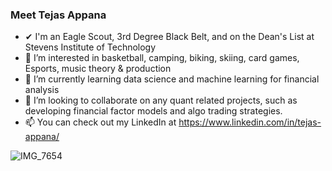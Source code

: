 ### Meet Tejas Appana
- ✔  I'm an Eagle Scout, 3rd Degree Black Belt, and on the Dean's List at Stevens Institute of Technology
- 👀 I’m interested in basketball, camping, biking, skiing, card games, Esports, music theory & production 
- 🌱 I’m currently learning data science and machine learning for financial analysis
- 💞️ I’m looking to collaborate on any quant related projects, such as developing financial factor models and algo trading strategies.
- 📫 You can check out my LinkedIn at https://www.linkedin.com/in/tejas-appana/

![IMG_7654](https://user-images.githubusercontent.com/69685468/177820546-932e8b27-54d8-4cac-9cb3-6f9c6a38ae6a.JPEG)


<!---
tej100/tej100 is a ✨ special ✨ repository because its `README.md` (this file) appears on your GitHub profile.
You can click the Preview link to take a look at your changes.
--->
